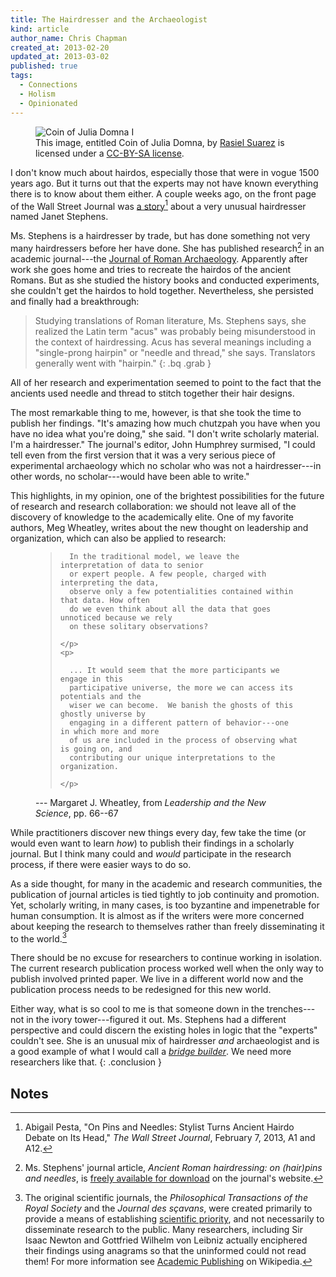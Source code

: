 ```yaml
---
title: The Hairdresser and the Archaeologist 
kind: article
author_name: Chris Chapman
created_at: 2013-02-20
updated_at: 2013-03-02
published: true
tags:
  - Connections
  - Holism
  - Opinionated
---
```


<figure about="http://pentandra.com/blog/the-hairdresser-and-the-archaeologist/Julia-domna.jpg"
    xmlns:dct="http://purl.org/dc/terms/"
    xmlns:cc="http://creativecommons.org/ns#" class="aside img">
  <img src="/blog/the-hairdresser-and-the-archaeologist/Julia-domna.jpg" alt="Coin of Julia Domna I" class="static" />
  <figcaption class="small">
    This image, entitled <span property="dct:title">Coin of Julia Domna</span>,
    by 
    <a href="http://en.wikipedia.org/wiki/User:Rasiel" property="cc:attributionName" rel="cc:attributionURL dct:creator">Rasiel Suarez</a>
    is licensed under a 
    <a rel="license" href="http://creativecommons.org/licenses/by-sa/3.0/"><abbr>CC-BY-SA</abbr> license</a>.
  </figcaption>
</figure>

I don't know much about hairdos, especially those that were in vogue <span
class="oldstyle">1500</span> years ago. But it turns out that the experts may
not have known everything there is to know about them either. A couple weeks
ago, on the front page of the Wall Street Journal was [a
story](http://online.wsj.com/article/SB10001424127887324900204578286272195339456.html)[^1]
about a very unusual hairdresser named Janet Stephens. 

<!--MORE-->

Ms. Stephens is a hairdresser by trade, but has done something not very many
hairdressers before her have done. She has published research[^ja] in an
academic journal---the [Journal of Roman
Archaeology](http://www.journalofromanarch.com/). Apparently after work she
goes home and tries to recreate the hairdos of the ancient Romans. But as she
studied the history books and conducted experiments, she couldn't get the
hairdos to hold together. Nevertheless, she persisted and finally had a
breakthrough:

> Studying translations of Roman literature, Ms. Stephens says, she realized
> the Latin term "acus" was probably being misunderstood in the context of
> hairdressing. Acus has several meanings including a "single-prong hairpin" or
> "needle and thread," she says. Translators generally went with "hairpin."
{: .bq .grab }

All of her research and experimentation seemed to point to the fact that the
ancients used needle and thread to stitch together their hair designs.

The most remarkable thing to me, however, is that she took the time to publish
her findings. "It's amazing how much chutzpah you have when you have no idea
what you're doing," she said. "I don't write scholarly material. I'm a
hairdresser." The journal's editor, John Humphrey surmised, "I could tell even
from the first version that it was a very serious piece of experimental
archaeology which no scholar who was not a hairdresser---in other words, no
scholar---would have been able to write."

This highlights, in my opinion, one of the brightest possibilities for the
future of research and research collaboration: we should not leave all of the
discovery of knowledge to the academically elite. One of my favorite authors,
Meg Wheatley, writes about the new thought on leadership and organization,
which can also be applied to research:

<figure class="bq grab">
  <blockquote>
    <p>

      In the traditional model, we leave the interpretation of data to senior
      or expert people. A few people, charged with interpreting the data,
      observe only a few potentialities contained within that data. How often
      do we even think about all the data that goes unnoticed because we rely
      on these solitary observations?

    </p>
    <p>
        
      ... It would seem that the more participants we engage in this
      participative universe, the more we can access its potentials and the
      wiser we can become.  We banish the ghosts of this ghostly universe by
      engaging in a different pattern of behavior---one in which more and more
      of us are included in the process of observing what is going on, and
      contributing our unique interpretations to the organization.

    </p>
  </blockquote>
  <figcaption>--- Margaret J. Wheatley, from <cite>Leadership and the New Science</cite>, pp. <span class="oldstyle">66--67</span></figcaption>
</figure>

While practitioners discover new things every day, few take the time (or would
even want to learn _how_) to publish their findings in a scholarly journal.
But I think many could and *would* participate in the research process, if
there were easier ways to do so.

As a side thought, for many in the academic and research communities, the
publication of journal articles is tied tightly to job continuity and
promotion. Yet, scholarly writing, in many cases, is too byzantine and
impenetrable for human consumption. It is almost as if the writers were more
concerned about keeping the research to themselves rather than freely
disseminating it to the world.[^1st-journals]

There should be no excuse for researchers to continue working in isolation.
The current research publication process worked well when the only way to
publish involved printed paper. We live in a different world now and the
publication process needs to be redesigned for this new world.

Either way, what is so cool to me is that someone down in the trenches---not in
the ivory tower---figured it out. Ms. Stephens had a different perspective and
could discern the existing holes in logic that the "experts" couldn't see. She
is an unusual mix of hairdresser *and* archaeologist and is a good example of
what I would call a [_bridge builder_](/research/#p[OwgWnb],h[OwgWnb,3]). We
need more researchers like that.
{: .conclusion }

## Notes

[^1]: Abigail Pesta, "On Pins and Needles: Stylist Turns Ancient Hairdo Debate
    on Its Head," <i>The Wall Street Journal</i>, February 7, 2013, A1 and A12.

[^ja]: Ms. Stephens' journal article, _Ancient Roman hairdressing: on
    (hair)pins and needles_, is
    [freely available for download](http://www.journalofromanarch.com/samples.html)
    on the journal's website.

[^1st-journals]: 

    The original scientific journals, the <cite>Philosophical Transactions of
    the Royal Society</cite> and the <cite>Journal des sçavans</cite>, were
    created primarily to provide a means of establishing [scientific
    priority](http://en.wikipedia.org/wiki/Scientific_priority), and not
    necessarily to disseminate research to the public. Many researchers,
    including Sir Isaac Newton and Gottfried Wilhelm von Leibniz actually
    enciphered their findings using anagrams so that the uninformed could not
    read them! For more information see [Academic
    Publishing](http://en.wikipedia.org/wiki/Academic_publishing#History) on
    Wikipedia.
